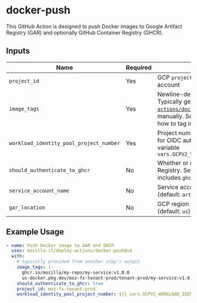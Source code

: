 # docker-push

This GitHub Action is designed to push Docker images to Google Artifact Registry (GAR) and optionally GitHub Container Registry (GHCR).

## Inputs

| Name                                    | Required | Description                                                                                                                                                                                                                                                                       |
| --------------------------------------- | -------- | --------------------------------------------------------------------------------------------------------------------------------------------------------------------------------------------------------------------------------------------------------------------------------- |
| `project_id`                            | Yes      | GCP `project_id` used to construct the service account                                                                                                                                                                                                                            |
| `image_tags`                            | Yes      | Newline-delimited list of images to be pushed.<br> Typically generated by [`mozilla-it/deploy-actions/docker-build`](../docker-build/README.md), but may also be provided manually. See [GAR][1] and [GHCR][2] documentation for how to tag images for these supported registries |
| `workload_identity_pool_project_number` | Yes      | Project number of the workload identity pool used for OIDC authentication. Should be available as the variable `vars.GCPV2_WORKLOAD_IDENTITY_POOL_PROJECT_NUMBER`                                                                                                                 |
| `should_authenticate_to_ghcr`           | No       | Whether or not to authenticate to GitHub Container Registry. Set this to `true` if one of the image tags includes `ghcr.io` (default: `false`)                                                                                                                                    |
| `service_account_name`                  | No       | Service account used to authenticate to GAR. (default: `artifact-writer`)                                                                                                                                                                                                         |
| `gar_location`                          | No       | GCP region where the target GAR is located (default: `us`)                                                                                                                                                                                                                        |

[1]: https://cloud.google.com/artifact-registry/docs/docker/pushing-and-pulling#tag
[2]: https://docs.github.com/en/packages/working-with-a-github-packages-registry/working-with-the-container-registry#pushing-container-images

## Example Usage

```yaml
- name: Push Docker image to GAR and GHCR
  uses: mozilla-it/deploy-actions/docker-push@v4
  with:
    # typically provided from another step's output
    image_tags: |-
      ghcr.io/mozilla/my-repo/my-service:v1.0.0
      us-docker.pkg.dev/moz-fx-tenant-prod/tenant-prod/my-service:v1.0.0
    should_authenticate_to_ghcr: true
    project_id: moz-fx-tenant-prod
    workload_identity_pool_project_number: ${{ vars.GCPV2_WORKLOAD_IDENTITY_POOL_PROJECT_NUMBER }}
```
